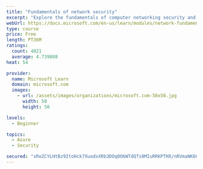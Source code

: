```yaml
---
title: "Fundamentals of network security"
excerpt: "Explore the fundamentals of computer networking security and monitoring."
webUrl: https://docs.microsoft.com/en-us/learn/modules/network-fundamentals-2/
type: course
price: Free
length: PT36M
ratings:
  count: 4821
  average: 4.739888
heat: 54

provider:
  name: Microsoft Learn
  domain: microsoft.com
  images:
    - url: /assets/images/organizations/microsoft.com-50x50.jpg
      width: 50
      height: 50

levels:
  - Beginner

topics:
  - Azure
  - Security

secured: "xRoZCYLHtBz9ItoHck7XuodxXRb3DOq0O6WTdQTs0MIuRRKPTKR/nRVmaNK6Gf+ynyas0UTUOZzg4LKoGsUZnJndXU7HOnvgOXozbPyG9XkX00aMDSc2dsyPVmU4mYFAqsTrbDwe4i2im/IUDOtj+4ZH5o37elyzv/tykz31ALCGaHmb+pG1B78MBI7qsvfpeC+8ixUovpMNJOgA7jQ29j+2DI+TN4wBfEATbmHaxqinXWFbSgjVcJa+8hnYoAUYuzY98JUtd/MbijzIkW6PMEjqtMmUQkmXFb3CxU5XX7QyFpMziueuJuOQe7Sl7Qx5wyy953Vq4LlfIOQo2ZAk7ZsLlZ+SCi30dunyiSZhg1qe9fUZOE0tOv3AFgwBtzeAaGZcb2dymIxjXtb0ch96Xy7/0sJGUuVwak7LO0mwcIM=;EXeLRJmdX+C5M4OOwjEOzA=="
---
```


